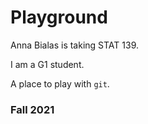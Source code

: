 # Playground

Anna Bialas is taking STAT 139.

I am a G1 student. 

A place to play with `git`.

### Fall 2021
